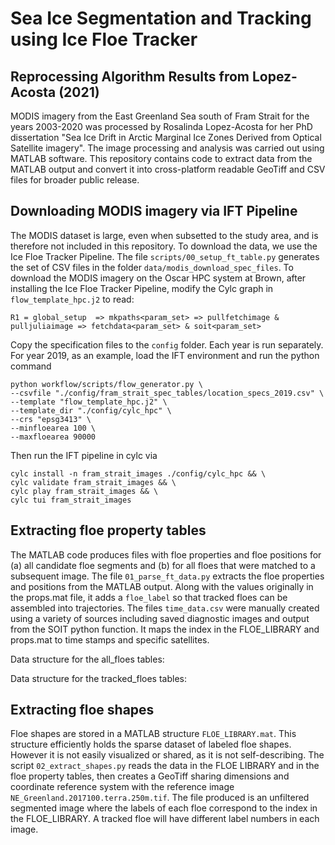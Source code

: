 # Sea Ice Segmentation and Tracking using Ice Floe Tracker
## Reprocessing Algorithm Results from Lopez-Acosta (2021)
MODIS imagery from the East Greenland Sea south of Fram Strait for the years 2003-2020 was processed by Rosalinda Lopez-Acosta for her PhD dissertation "Sea Ice Drift in Arctic Marginal Ice Zones Derived from Optical Satellite imagery". The image processing and analysis was carried out using MATLAB software. This repository contains code to extract data from the MATLAB output and convert it into cross-platform readable GeoTiff and CSV files for broader public release.

## Downloading MODIS imagery via IFT Pipeline
The MODIS dataset is large, even when subsetted to the study area, and is therefore not included in this repository. To download the data, we use the Ice Floe Tracker Pipeline. The file `scripts/00_setup_ft_table.py` generates the set of CSV files in the folder `data/modis_download_spec_files`. To download the MODIS imagery on the Oscar HPC system at Brown, after installing the Ice Floe Tracker Pipeline, modify the Cylc graph in `flow_template_hpc.j2` to read:

```R1 = global_setup  => mkpaths<param_set> => pullfetchimage & pulljuliaimage => fetchdata<param_set> & soit<param_set>```

Copy the specification files to the `config` folder. Each year is run separately. For year 2019, as an example, load the IFT environment and run the python command
```
python workflow/scripts/flow_generator.py \
--csvfile "./config/fram_strait_spec_tables/location_specs_2019.csv" \
--template "flow_template_hpc.j2" \
--template_dir "./config/cylc_hpc" \
--crs "epsg3413" \
--minfloearea 100 \
--maxfloearea 90000
```
Then run the IFT pipeline in cylc via
```
cylc install -n fram_strait_images ./config/cylc_hpc && \
cylc validate fram_strait_images && \
cylc play fram_strait_images && \
cylc tui fram_strait_images
```

## Extracting floe property tables
The MATLAB code produces files with floe properties and floe positions for (a) all candidate floe segments and (b) for all floes that were matched to a subsequent image. The file `01_parse_ft_data.py` extracts the floe properties and positions from the MATLAB output. Along with the values originally in the props.mat file, it adds a `floe_label` so that tracked floes can be assembled into trajectories. The files `time_data.csv` were manually created using a variety of sources including saved diagnostic images and output from the SOIT python function. It maps the index in the FLOE_LIBRARY and props.mat to time stamps and specific satellites. 

Data structure for the all_floes tables:

Data structure for the tracked_floes tables:

## Extracting floe shapes
Floe shapes are stored in a MATLAB structure `FLOE_LIBRARY.mat`. This structure efficiently holds the sparse dataset of labeled floe shapes. However it is not easily visualized or shared, as it is not self-describing. The script `02_extract_shapes.py` reads the data in the FLOE LIBRARY and in the floe property tables, then creates a GeoTiff sharing dimensions and coordinate reference system with the reference image `NE_Greenland.2017100.terra.250m.tif`. The file produced is an unfiltered segmented image where the labels of each floe correspond to the index in the FLOE_LIBRARY. A tracked floe will have different label numbers in each image. 